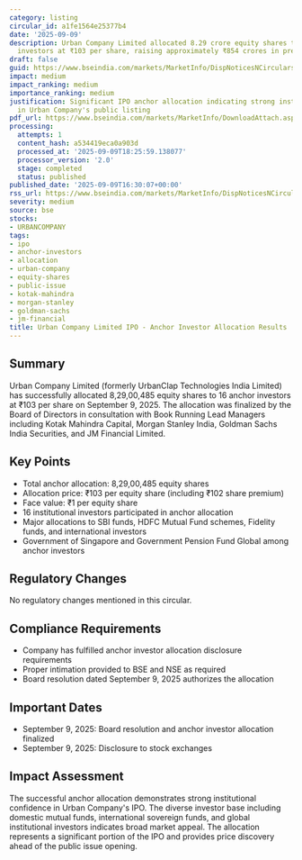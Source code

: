 ```yaml
---
category: listing
circular_id: a1fe1564e25377b4
date: '2025-09-09'
description: Urban Company Limited allocated 8.29 crore equity shares to 16 anchor
  investors at ₹103 per share, raising approximately ₹854 crores in pre-IPO allocation.
draft: false
guid: https://www.bseindia.com/markets/MarketInfo/DispNoticesNCirculars.aspx?Noticeid={4B7FA3D9-F2A1-440F-B2CD-C14921524AE8}&noticeno=20250909-70&dt=09/09/2025&icount=70&totcount=70&flag=0
impact: medium
impact_ranking: medium
importance_ranking: medium
justification: Significant IPO anchor allocation indicating strong institutional interest
  in Urban Company's public listing
pdf_url: https://www.bseindia.com/markets/MarketInfo/DownloadAttach.aspx?id=20250909-70&attachedId=a02a6b84-7fcb-4e43-8ec9-3c1b51890d20
processing:
  attempts: 1
  content_hash: a534419eca0a903d
  processed_at: '2025-09-09T18:25:59.138077'
  processor_version: '2.0'
  stage: completed
  status: published
published_date: '2025-09-09T16:30:07+00:00'
rss_url: https://www.bseindia.com/markets/MarketInfo/DispNoticesNCirculars.aspx?Noticeid={4B7FA3D9-F2A1-440F-B2CD-C14921524AE8}&noticeno=20250909-70&dt=09/09/2025&icount=70&totcount=70&flag=0
severity: medium
source: bse
stocks:
- URBANCOMPANY
tags:
- ipo
- anchor-investors
- allocation
- urban-company
- equity-shares
- public-issue
- kotak-mahindra
- morgan-stanley
- goldman-sachs
- jm-financial
title: Urban Company Limited IPO - Anchor Investor Allocation Results
---
```


## Summary

Urban Company Limited (formerly UrbanClap Technologies India Limited) has successfully allocated 8,29,00,485 equity shares to 16 anchor investors at ₹103 per share on September 9, 2025. The allocation was finalized by the Board of Directors in consultation with Book Running Lead Managers including Kotak Mahindra Capital, Morgan Stanley India, Goldman Sachs India Securities, and JM Financial Limited.

## Key Points

- Total anchor allocation: 8,29,00,485 equity shares
- Allocation price: ₹103 per equity share (including ₹102 share premium)
- Face value: ₹1 per equity share
- 16 institutional investors participated in anchor allocation
- Major allocations to SBI funds, HDFC Mutual Fund schemes, Fidelity funds, and international investors
- Government of Singapore and Government Pension Fund Global among anchor investors

## Regulatory Changes

No regulatory changes mentioned in this circular.

## Compliance Requirements

- Company has fulfilled anchor investor allocation disclosure requirements
- Proper intimation provided to BSE and NSE as required
- Board resolution dated September 9, 2025 authorizes the allocation

## Important Dates

- September 9, 2025: Board resolution and anchor investor allocation finalized
- September 9, 2025: Disclosure to stock exchanges

## Impact Assessment

The successful anchor allocation demonstrates strong institutional confidence in Urban Company's IPO. The diverse investor base including domestic mutual funds, international sovereign funds, and global institutional investors indicates broad market appeal. The allocation represents a significant portion of the IPO and provides price discovery ahead of the public issue opening.